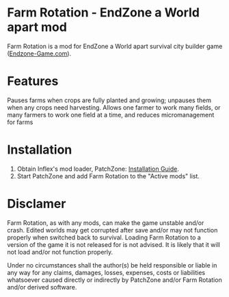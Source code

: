 # Farm Rotation - EndZone a World apart mod
Farm Rotation is a mod for EndZone a World apart survival city builder game ([Endzone-Game.com](https://endzone-game.com/)).

# Features
Pauses farms when crops are fully planted and growing; unpauses them when any crops need harvesting.  Allows one farmer to work many fields, or many farmers to work one field at a time, and reduces micromanagement for farms

# Installation
1) Obtain Inflex's mod loader, PatchZone: [Installation Guide](https://github.com/InflexCZE/PatchZone#installation).
2) Start PatchZone and add Farm Rotation to the "Active mods" list.

# Disclamer
Farm Rotation, as with any mods, can make the game unstable and/or crash.
Edited worlds may get corrupted after save and/or may not function properly when switched back to survival.
Loading Farm Rotation to a version of the game it is not released for is not advised. It is likely that it will not load and/or not function properly.

Under no circumstances shall the author(s) be held responsible or liable in any way for any claims, damages, losses, expenses, costs or liabilities whatsoever caused directly or indirectly by PatchZone and/or Farm Rotation and/or derived software.
